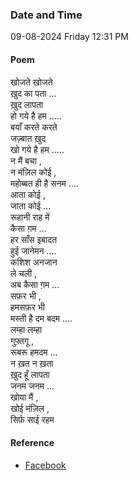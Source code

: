 ### Date and Time

09-08-2024 Friday 12:31 PM

#### Poem

खोजते खोजते <br />
ख़ुद का पता ... <br />
ख़ुद लापता <br />
हो गये है हम ..... <br />
बयाँ करते करते <br />
जज़्बात ख़ुद <br />
खो गये है हम ..... <br />
न मैं बचा , <br />
न मंज़िल कोई , <br />
महोब्बत ही है सनम .... <br />
आता कोई , <br />
जाता कोई ... <br />
रूहानी राह में <br />
कैसा ग़म ... <br />
हर साँस इबादत <br />
हुई जानेमन .... <br />
कशिश अनजान <br />
ले चली , <br />
अब कैसा ग़म ... <br />
सफ़र भी , <br />
हमसफ़र भी <br />
मस्ती है दम बदम .... <br />
लम्हा लम्हा <br />
गुफ़्तगू , <br />
रूबरू हमदम ... <br />
न ख़त न ख़ता <br />
ख़ुद हूँ लापता <br />
जनम जनम ... <br />
खोया मैं , <br />
खोई मंज़िल , <br />
सिर्फ़ साई रहम

#### Reference

* [Facebook](https://www.facebook.com/share/v/Gn8tJCaGMU4yBqdy/?mibextid=FQVVTg)
